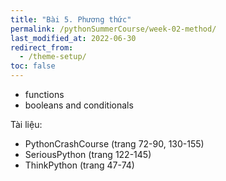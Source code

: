 ```yaml
---
title: "Bài 5. Phương thức"
permalink: /pythonSummerCourse/week-02-method/
last_modified_at: 2022-06-30
redirect_from:
  - /theme-setup/
toc: false
---
```



- functions
- booleans and conditionals

Tài liệu:
- PythonCrashCourse (trang 72-90, 130-155)
- SeriousPython (trang 122-145)
- ThinkPython (trang 47-74)
